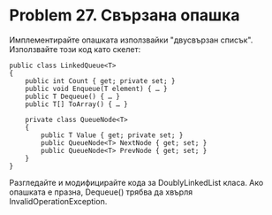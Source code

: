 ﻿# Problem 27. Свързана опашка
Имплементирайте опашката използвайки "двусвързан списък".
Използвайте този код като скелет:
```
public class LinkedQueue<T>
{
    public int Count { get; private set; }
    public void Enqueue(T element) { … }
    public T Dequeue() { … }
    public T[] ToArray() { … }

    private class QueueNode<T>
    {
        public T Value { get; private set; }
        public QueueNode<T> NextNode { get; set; }
        public QueueNode<T> PrevNode { get; set; }
    }
}
```
Разгледайте и модифицирайте кода за DoublyLinkedList<T> класа. 
Ако опашката е празна, Dequeue() трябва да хвърля InvalidOperationException.

